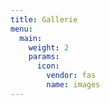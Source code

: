 ```yaml
---
title: Gallerie
menu:
  main:
    weight: 2
    params:
      icon:
        vendor: fas
        name: images
---
```

